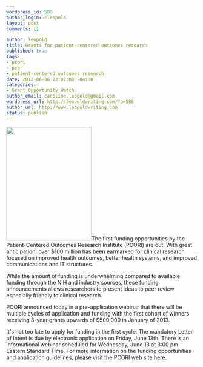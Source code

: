 ```yaml
--- 
wordpress_id: 588
author_login: cleopold
layout: post
comments: []

author: leopold
title: Grants for patient-centered outcomes research
published: true
tags: 
- pcori
- pcor
- patient-centered outcomes research
date: 2012-06-06 22:02:08 -04:00
categories: 
- Grant Opportunity Watch
author_email: caroline.leopold@gmail.com
wordpress_url: http://leopoldwriting.com/?p=588
author_url: http://www.leopoldwriting.com
status: publish
---
```

<a href="http://leopoldwriting.com/wp-content/uploads/2012/06/sunlight-through-forest-fire-smoke-and-trees.jpg_640x640.jpg"><img class="alignleft size-medium wp-image-4999" title="sunlight-through-forest-fire-smoke-and-trees.jpg_640x640" src="http://leopoldwriting.com/wp-content/uploads/2012/06/sunlight-through-forest-fire-smoke-and-trees.jpg_640x640-225x300.jpg" alt="" width="225" height="300" /></a>The first funding opportunities by the Patient-Centered Outcomes Research Institute (PCORI) are out. With great anticipation, over $100 million has been earmarked for clinical research focused on improved health outcomes, better health systems, and improved communications and IT structures.

While the amount of funding is underwhelming compared to available funding through the NIH and industry sources, these funding announcements allows researchers to present ideas to peer review especially friendly to clinical research.

PCORI announced today in a pre-application webinar that there will be multiple cycles of application and funding with the first cohort of winners receiving 3-year grants upwards of $500,000 in January of 2013.

It's not too late to apply for funding in the first cycle. The mandatory Letter of Intent is due by electronic application on Friday, June 13th. There is an informational webinar scheduled for Wednesday, June 13 at 3:00 pm Eastern Standard Time. For more information on the funding opportunities and application guidelines, please visit the PCORI web site <a title="PCORI web site" href="http://www.pcori.org/" target="_blank">here</a>.

&nbsp;
